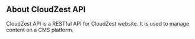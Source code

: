 ## About CloudZest API

CloudZest API is a RESTful API for CloudZest website. It is used to manage content on a CMS platform.

